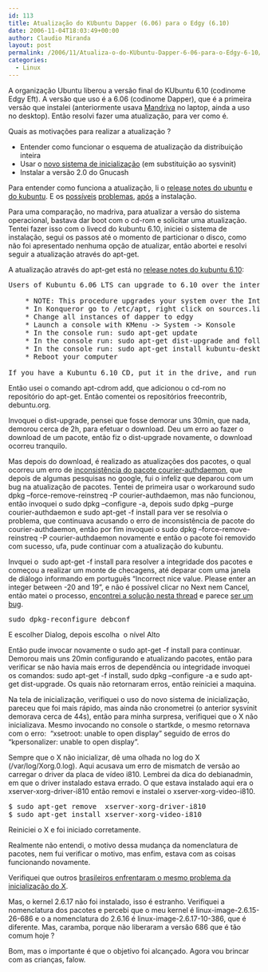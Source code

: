 ```yaml
---
id: 113
title: Atualização do KUbuntu Dapper (6.06) para o Edgy (6.10)
date: 2006-11-04T18:03:49+00:00
author: Claudio Miranda
layout: post
permalink: /2006/11/Atualiza-o-do-KUbuntu-Dapper-6-06-para-o-Edgy-6-10/
categories:
  - Linux
---
```

A organização Ubuntu liberou a versão final do KUbuntu 6.10 (codinome Edgy Eft). A versão que uso é a 6.06 (codinome Dapper), que é a primeira versão que instalei (anteriormente usava <a target="_blank" href="http://www.mandrivaclub.com/">Mandriva</a> no laptop, ainda a uso no desktop). Então resolvi fazer uma atualização, para ver como é. 

<cut>

  
Quais as motivações para realizar a atualização ?
  
  


  * Entender como funcionar o esquema de atualização da distribuição inteira
  * Usar o <a target="_blank" href="https://wiki.ubuntu.com/ReplacementInit">novo sistema de inicialização</a> (em substituição ao sysvinit)
  * Instalar a versão 2.0 do Gnucash

Para entender como funciona a atualização, li o <a target="_blank" href="https://wiki.ubuntu.com/EdgyReleaseNotes">release notes do ubuntu</a> e <a target="_blank" href="http://kubuntu.org/announcements/6.10-release.php">do kubuntu</a>. E os <a target="_blank" href="https://wiki.ubuntu.com/EdgyReleaseNotes#head-7348aa0831ef34256bdd066d1d9a1d112a4afa50">possíveis</a> <a target="_blank" href="https://wiki.kubuntu.org/KubuntuEdgyKnownProblems">problemas</a>, <a target="_blank" href="http://www.debianadmin.com/ubuntu-edgy-upgrade-common-problems-with-solutions.html">após</a> a instalação. 

Para uma comparação, no madriva, para atualizar a versão do sistema operacional, bastava dar boot com o cd-rom e solicitar uma atualização. Tentei fazer isso com o livecd do kubuntu 6.10, iniciei o sistema de instalação, segui os passos até o momento de particionar o disco, como não foi apresentado nenhuma opção de atualizar, então abortei e resolvi seguir a atualização através do apt-get. 

A atualização através do apt-get está no <a target="_blank" href="http://kubuntu.org/announcements/6.10-release.php">release notes do kubuntu 6.10</a>: </p> 

<pre>Users of Kubuntu 6.06 LTS can upgrade to 6.10 over the internet by following these instructions:

    * NOTE: This procedure upgrades your system over the Internet, which requires a large download of several hundred megabytes.
    * In Konqueror go to /etc/apt, right click on sources.list and choose Actions -&gt; Edit as Root
    * Change all instances of dapper to edgy
    * Launch a console with KMenu -&gt; System -&gt; Konsole
    * In the console run: sudo apt-get update
    * In the console run: sudo apt-get dist-upgrade and follow the prompts to upgrade
    * In the console run: sudo apt-get install kubuntu-desktop python-qt3 python-kde3 ubuntu-minimal and follow the prompts to install
    * Reboot your computer

If you have a Kubuntu 6.10 CD, put it in the drive, and run apt-cdrom from the command line. Then follow the instructions above.&nbsp;</pre>

Então usei o comando apt-cdrom add, que adicionou o cd-rom no repositório do apt-get. Então comentei os repositórios freecontrib,&nbsp; debuntu.org. 

Invoquei o dist-upgrade, pensei que fosse demorar uns 30min, que nada, demorou cerca de 2h, para efetuar o download. Deu um erro ao fazer o download de um pacote, então fiz o dist-upgrade novamente, o download ocorreu tranquilo. 

Mas depois do download, é realizado as atualizações dos pacotes, o qual ocorreu um erro de <a target="_blank" href="https://launchpad.net/distros/ubuntu/+source/courier-authlib/+bug/64615">inconsistência do pacote courier-authdaemon</a>, que depois de algumas pesquisas no google, fui o infeliz que deparou com um bug na atualização de pacotes. Tentei de primeira usar o workaround sudo dpkg &#8211;force-remove-reinstreq -P courier-authdaemon, mas não funcionou, então invoquei o sudo dpkg &#8211;configure -a, depois sudo dpkg &#8211;purge courier-authdaemon e sudo apt-get -f install para ver se resolvia o problema, que continuava acusando o erro de inconsistência de pacote do courier-authdaemon, então por fim invoquei o sudo dpkg &#8211;force-remove-reinstreq -P courier-authdaemon novamente e então o pacote foi removido com sucesso, ufa, pude continuar com a atualização do kubuntu. 

Invquei o&nbsp; sudo apt-get -f install para resolver a integridade dos pacotes e começou a realizar um monte de checagens, até deparar com uma janela de diálogo informando em português &#8220;Incorrect nice value. Please enter an integer between -20 and 19&#8221;, e não é possível clicar no Next nem Cancel, então matei o processo, <a target="_blank" href="http://www.ubuntuforums.org/showthread.php?p=1686388#post1686388">encontrei a solução nesta thread</a> e parece <a target="_blank" href="https://launchpad.net/distros/ubuntu/+source/xorg/+bug/68267">ser um bug</a>. 

<pre>sudo dpkg-reconfigure debconf
</pre>

E escolher Dialog, depois escolha&nbsp; o nível Alto 

Então pude invocar novamente o sudo apt-get -f install para continuar. Demorou mais uns 20min configurando e atualizando pacotes, então para verificar se não havia mais erros de dependência ou integridade invoquei os comandos: sudo apt-get -f install, sudo dpkg &#8211;configure -a e sudo apt-get dist-upgrade. Os quais não retornaram erros, então reiniciei a maquina. 

Na tela de inicialização, verifiquei o uso do novo sistema de inicialização, pareceu que foi mais rápido, mas ainda não cronometrei (o anterior sysvinit demorava cerca de 44s), então para minha surpresa, verifiquei que o X não inicializava. Mesmo invocando no console o startkde, o mesmo retornava com o erro:&nbsp; &#8220;xsetroot: unable to open display&#8221; seguido de erros do &#8220;kpersonalizer: unable to open display&#8221;. 

Sempre que o X não inicializar, dê uma olhada no log do X (/var/log/Xorg.0.log). Aqui acusava um erro de mismatch de versão ao carregar o driver da placa de vídeo i810. Lembrei da dica do debianadmin, em que o driver instalado estava errado. O que estava instalado aqui era o xserver-xorg-driver-i810 então removi e instalei o xserver-xorg-video-i810. 

<pre>$ sudo apt-get remove  xserver-xorg-driver-i810
$ sudo apt-get install xserver-xorg-video-i810
</pre>

Reiniciei o X e foi iniciado corretamente.
  
  


Realmente não entendi, o motivo dessa mudança da nomenclatura de pacotes, nem fui verificar o motivo, mas enfim, estava com as coisas funcionando novamente. 

Verifiquei que outros <a target="_blank" href="http://www.mail-archive.com/ubuntu-br@lists.ubuntu.com/msg11146.html">brasileiros enfrentaram o mesmo problema da inicialização do X</a>. 

Mas, o kernel 2.6.17 não foi instalado, isso é estranho. Verifiquei a nomenclatura dos pacotes e percebi que o meu kernel é linux-image-2.6.15-26-686 e o a nomenclatura do 2.6.16 é linux-image-2.6.17-10-386, que é diferente. Mas, caramba, porque não liberaram a versão 686 que é tão comum hoje ?
  
  


Bom, mas o importante é que o objetivo foi alcançado. Agora vou brincar com as crianças, falow.
  
  


</cut>